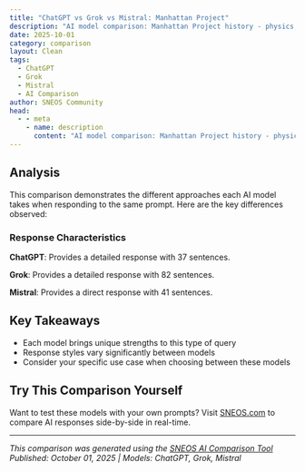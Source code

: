 ```yaml
---
title: "ChatGPT vs Grok vs Mistral: Manhattan Project"
description: "AI model comparison: Manhattan Project history - physics, ethics, and consequences..."
date: 2025-10-01
category: comparison
layout: Clean
tags:
  - ChatGPT
  - Grok
  - Mistral
  - AI Comparison
author: SNEOS Community
head:
  - - meta
    - name: description
      content: "AI model comparison: Manhattan Project history - physics, ethics, and consequences..."
---
```


<ChatComparison
  title="ChatGPT vs Grok vs Mistral: Manhattan Project"
  prompt="Manhattan Project history - physics, ethics, and consequences"
  :responses='{
    "ChatGPT": "Certainly! Here\u0027s an overview of the Manhattan Project covering its history, physics, ethics, and consequences:\n\n---\n\n### Manhattan Project History\n\nThe Manhattan Project was a secret research and development initiative during World War II, primarily led by the United States with support from the United Kingdom and Canada. Its goal was to develop the first atomic bombs before Nazi Germany or any other adversaries could achieve such a weapon.\n\n- **Initiation:** The project formally began in 1942, although preliminary research started earlier due to concerns about nuclear fission and its military potential.\n- **Key Figures:** \n  - **J. Robert Oppenheimer:** Scientific director.\n  - **General Leslie Groves:** Military head responsible for logistics.\n  - Other notable physicists included Enrico Fermi, Richard Feynman, Niels Bohr, and Ernest Lawrence.\n- **Locations:** Major sites included Los Alamos (New Mexico), Oak Ridge (Tennessee), and Hanford (Washington).\n- **Outcome:** The project successfully developed two types of atomic bombs:\n  - The uranium-based \u201CLittle Boy\u201D\n  - The plutonium-based \u201CFat Man.\u201D\n- **Deployment:** These bombs were dropped on Hiroshima and Nagasaki in August 1945, contributing to Japan\u2019s surrender and the end of World War II.\n\n---\n\n### Physics Behind the Manhattan Project\n\nThe core scientific principle was nuclear fission, the process of splitting heavy atomic nuclei (such as uranium-235 or plutonium-239) into lighter elements, releasing a tremendous amount of energy.\n\n- **Nuclear Fission:** When a heavy nucleus absorbs a neutron, it splits into two smaller nuclei, releasing energy and more neutrons, which can trigger a chain reaction.\n- **Critical Mass:** To create a bomb, enough fissile material must be brought together rapidly to achieve a supercritical mass, causing an exponentially growing chain reaction.\n- **Enrichment:** Natural uranium is mostly uranium-238, which is not easily fissionable. The project developed methods (like gaseous diffusion and electromagnetic separation) to enrich uranium-235.\n- **Plutonium Production:** Plutonium-239 was produced in nuclear reactors by irradiating uranium-238 and chemically separating the plutonium.\n- **Bomb Design:**\n  - **Gun-type design:** Used for \u201CLittle Boy,\u201D where two subcritical masses of uranium are slammed together to form a supercritical mass.\n  - **Implosion design:** Used for \u201CFat Man,\u201D where conventional explosives compress a plutonium core symmetrically to achieve supercriticality.\n\n---\n\n### Ethical Considerations\n\nThe Manhattan Project raises profound ethical questions related to the use of nuclear weapons and the conduct of science in wartime.\n\n- **Justification:** The primary justification was ending the war quickly to save lives that would be lost in a protracted conflict or invasion of Japan.\n- **Secrecy and Consent:** Scientists worked in extreme secrecy; many grappled with the moral implications of their work only after the bombings.\n- **Civilian Impact:** The bombings of Hiroshima and Nagasaki caused immense civilian casualties and long-term suffering due to radiation.\n- **Moral Debates:** Some scientists later regretted their roles, advocating for nuclear disarmament and controls.\n- **Alternatives:** Critics argue whether alternatives like demonstration of the bomb or diplomatic negotiations were sufficiently explored.\n\n---\n\n### Consequences\n\nThe immediate and long-term consequences of the Manhattan Project and its bombs have shaped global history profoundly.\n\n- **End of World War II:** The bombings helped precipitate Japan\u2019s surrender, ending WWII.\n- **Nuclear Arms Race:** Initiated the Cold War nuclear arms race between the U.S. and the Soviet Union.\n- **Nuclear Proliferation:** Spurred development of nuclear weapons by other countries.\n- **International Relations:** Led to the establishment of international treaties and regulatory bodies (e.g., IAEA) focused on nuclear nonproliferation.\n- **Ethical Legacy:** Continues to influence debates on the ethical use of technology, warfare, and weapons of mass destruction.\n- **Scientific Legacy:** Propelled advances in nuclear physics, energy, medicine, and technology.\n\n---\n\nIf you want more detailed information on any section or specific aspects, feel free to ask!",
    "Grok": "The Manhattan Project was a top-secret research and development program during World War II, led by the United States with the goal of producing the first nuclear weapons. It represents one of the most significant scientific endeavors in history, with profound implications in physics, ethics, and geopolitics. Below is an overview of its history, focusing on the physics behind it, the ethical dilemmas it posed, and the consequences that followed.\n\n---\n\n### **History and Background**\n- **Origins**: The Manhattan Project began in 1939, spurred by fears that Nazi Germany was pursuing nuclear weapons. Albert Einstein and Leo Szilard, among other scientists, urged President Franklin D. Roosevelt to initiate research after writing the famous Einstein-Szilard letter, warning of the potential for an \u0022extremely powerful bomb of a new type.\u0022\n- **Formal Establishment**: By 1942, the project was formally established under the direction of General Leslie Groves, with physicist J. Robert Oppenheimer as the scientific director. It brought together some of the brightest minds in physics, including Enrico Fermi, Richard Feynman, and Edward Teller.\n- **Key Locations**: Research and production took place across multiple secret sites, including Los Alamos, New Mexico (design and assembly of the bombs), Oak Ridge, Tennessee (uranium enrichment), and Hanford, Washington (plutonium production).\n\n---\n\n### **Physics of the Manhattan Project**\nThe Manhattan Project hinged on the principles of nuclear physics, particularly the concept of nuclear fission, which was discovered in 1938 by Otto Hahn and Fritz Strassmann, with critical theoretical contributions from Lise Meitner and Otto Frisch.\n\n1. **Nuclear Fission**:\n   - Fission occurs when the nucleus of a heavy atom, such as uranium-235 or plutonium-239, splits into lighter nuclei after absorbing a neutron. This process releases a tremendous amount of energy (per Einstein\u2019s equation, \\( E = mc^2 \\)) and additional neutrons, which can trigger a chain reaction.\n   - The project focused on creating a self-sustaining chain reaction, where each fission event triggers more, leading to an exponential release of energy.\n\n2. **Enrichment and Materials**:\n   - **Uranium-235 (U-235)**: Naturally occurring uranium contains mostly U-238, with only about 0.7% U-235, the isotope capable of sustaining a fission chain reaction. Enrichment processes (like gaseous diffusion and electromagnetic separation) were developed at Oak Ridge to increase the concentration of U-235 for the \u0022Little Boy\u0022 bomb.\n   - **Plutonium-239 (Pu-239)**: Plutonium was produced in nuclear reactors at Hanford by bombarding U-238 with neutrons. It was used in the \u0022Fat Man\u0022 bomb, which required a more complex implosion design due to plutonium\u2019s properties.\n\n3. **Bomb Designs**:\n   - **Gun-type Design (\u0022Little Boy\u0022)**: Used for the Hiroshima bomb. Two sub-critical masses of U-235 were combined rapidly to achieve a critical mass, triggering a chain reaction.\n   - **Implosion Design (\u0022Fat Man\u0022)**: Used for the Nagasaki bomb. A sub-critical mass of Pu-239 was compressed using conventional explosives to achieve criticality. This design required complex calculations and testing (e.g., the Trinity Test in July 1945).\n\n4. **Challenges**:\n   - Ensuring a critical mass without premature detonation.\n   - Developing precise timing mechanisms for implosion.\n   - Producing sufficient quantities of fissile material under extreme secrecy and time pressure.\n\nThe success of the Trinity Test on July 16, 1945, in New Mexico marked the first controlled nuclear explosion, confirming the feasibility of nuclear weapons.\n\n---\n\n### **Ethical Dilemmas**\nThe Manhattan Project raised profound ethical questions, many of which continue to be debated today.\n\n1. **Development of a Weapon of Mass Destruction**:\n   - Many scientists, including Oppenheimer, grappled with the moral implications of creating a weapon capable of unprecedented destruction. Some, like Szilard, later expressed regret, while others, like Teller, saw it as a necessary deterrent.\n   - The project was initially justified as a defense against Nazi Germany, but by 1945, Germany had surrendered, and the focus shifted to Japan. Some scientists questioned whether the bomb was still necessary, advocating for a demonstration of power instead of direct use on civilian populations.\n\n2. **Secrecy and Accountability**:\n   - The project operated under extreme secrecy, with many scientists unaware of the full scope of their work. This raised questions about informed consent and the role of scientists in militarized research.\n   - Decisions about deployment were made by political and military leaders, with limited input from scientists, highlighting tensions between science and policy.\n\n3. **Human Cost and Civilian Targeting**:\n   - The bombings of Hiroshima (August 6, 1945) and Nagasaki (August 9, 1945) killed over 200,000 people, mostly civilians, and caused long-term health effects from radiation. The deliberate targeting of cities raised ethical concerns about the proportionality of the attack and the value of human life.\n\n4. **Post-War Implications**:\n   - Scientists like Oppenheimer became advocates for nuclear arms control, fearing an arms race. However, others supported further development of nuclear technology, including the hydrogen bomb, leading to internal conflicts within the scientific community.\n\n---\n\n### **Consequences**\nThe Manhattan Project had far-reaching consequences, reshaping global politics, science, and society.\n\n1. **Immediate Impact**:\n   - **End of World War II**: The bombings of Hiroshima and Nagasaki led to Japan\u2019s surrender on August 15, 1945, effectively ending the war. However, debates persist about whether the bombings were necessary or if Japan was already on the brink of surrender.\n   - **Human Toll**: Beyond immediate deaths, survivors (Hibakusha) faced long-term effects like cancer, birth defects, and psychological trauma due to radiation exposure.\n\n2. **Nuclear Arms Race**:\n   - The success of the Manhattan Project marked the beginning of the nuclear age. The Soviet Union, through espionage (e.g., Klaus Fuchs) and its own research, tested its first nuclear weapon in 1949, initiating the Cold War arms race.\n   - Both superpowers stockpiled thousands of nuclear weapons, leading to doctrines like Mutually Assured Destruction (MAD), where the threat of total annihilation served as a deterrent.\n\n3. **Geopolitical Shifts**:\n   - The United States emerged as a global superpower with nuclear capabilities, altering international power dynamics.\n   - Nuclear proliferation became a persistent concern, with countries like the UK, France, China, India, Pakistan, and North Korea eventually developing nuclear weapons.\n\n4. **Scientific and Technological Legacy**:\n   - The project accelerated advancements in nuclear physics, leading to peaceful applications like nuclear power generation and medical isotope production.\n   - However, it also tied science more closely to military interests, influencing funding and research priorities.\n\n5. **Cultural and Psychological Impact**:\n   - The specter of nuclear war became a defining fear of the 20th century, influencing literature, film, and public policy (e.g., \u0022duck and cover\u0022 drills).\n   - The ethical debates surrounding nuclear weapons shaped discussions on science\u2019s role in society, exemplified by Oppenheimer\u2019s famous quote (paraphrasing the Bhagavad Gita): \u0022Now I am become Death, the destroyer of worlds.\u0022\n\n6. **Environmental Consequences**:\n   - Nuclear testing and production sites caused significant environmental contamination. For example, Hanford remains one of the most radioactive sites in the U.S., with ongoing cleanup efforts.\n   - Fallout from atmospheric tests in the decades following the war spread radioactive particles globally, raising health and ecological concerns.\n\n---\n\n### **Conclusion**\nThe Manhattan Project stands as a testament to human ingenuity and the power of science, but also as a cautionary tale about the ethical responsibilities of technological advancement. The physics breakthroughs it achieved revolutionized our understanding of energy and matter, while the weapons it produced changed the course of history, ending one war but planting the seeds of another kind of conflict. Its consequences\u2014political, environmental, and moral\u2014continue to shape debates on nuclear policy, scientific ethics, and global security. The project reminds us of the dual nature of scientific progress: a tool for both creation and destruction, whose use depends on human judgment.",
    "Mistral": "The Manhattan Project, initiated during World War II, was a monumental effort by the United States, with assistance from the United Kingdom and Canada, to develop the first atomic bombs. The project had profound implications in the fields of physics, ethics, and global consequences.\n\n### Physics\nThe Manhattan Project was a significant milestone in the history of physics. It brought together some of the brightest minds in the field, including J. Robert Oppenheimer, Enrico Fermi, Niels Bohr, and many others. Key developments included:\n\n1. **Nuclear Fission**: The discovery of nuclear fission by Otto Hahn and Lise Meitner in 1938 laid the groundwork for the project. This process involves splitting the nucleus of an atom, releasing a tremendous amount of energy.\n\n2. **Chain Reactions**: Enrico Fermi and his team achieved the first controlled nuclear chain reaction in 1942 at the University of Chicago. This was a crucial step in demonstrating the feasibility of a nuclear reactor.\n\n3. **Bomb Design**: Two types of atomic bombs were developed:\n   - **Little Boy**: A uranium-based bomb that used the gun-type design.\n   - **Fat Man**: A plutonium-based bomb that used the implosion-type design.\n\n4. **Trinity Test**: The first successful test of an atomic bomb, known as the Trinity test, was conducted on July 16, 1945, in the New Mexico desert. This test confirmed the destructive power of the new weapon.\n\n### Ethics\nThe Manhattan Project raised numerous ethical questions that continue to be debated today:\n\n1. **Use of Atomic Bombs**: The decision to use atomic bombs on Hiroshima and Nagasaki in August 1945 remains one of the most controversial ethical issues. Proponents argue that the bombs ended the war quickly and saved lives by preventing a costly invasion of Japan. Critics contend that the bombings were unnecessary and caused immense suffering and death among civilians.\n\n2. **Scientific Responsibility**: Many scientists involved in the project, including Oppenheimer, later expressed regret and concern about the ethical implications of their work. The question of whether scientists should be held accountable for the consequences of their discoveries became a central ethical debate.\n\n3. **Arms Race**: The development of atomic weapons led to a nuclear arms race between the United States and the Soviet Union during the Cold War. This race had significant geopolitical and ethical implications, including the constant threat of nuclear war.\n\n### Consequences\nThe Manhattan Project had far-reaching consequences that shaped the post-war world:\n\n1. **Nuclear Proliferation**: The successful development of atomic bombs led to a global arms race, with other nations, including the Soviet Union, China, France, and the United Kingdom, developing their own nuclear weapons.\n\n2. **Cold War**: The nuclear standoff between the United States and the Soviet Union defined the Cold War era, leading to the doctrine of Mutually Assured Destruction (MAD) and the establishment of international treaties aimed at controlling nuclear proliferation.\n\n3. **Nuclear Energy**: The technology developed during the Manhattan Project also paved the way for the peaceful use of nuclear energy. Nuclear power plants became a significant source of electricity in many countries.\n\n4. **Global Peace and Security**: The existence of nuclear weapons has had a profound impact on global peace and security. The threat of nuclear war has influenced international relations, diplomacy, and military strategy.\n\n5. **Environmental Impact**: The testing and use of nuclear weapons have had significant environmental consequences, including radioactive fallout and long-term contamination of test sites and affected areas.\n\nIn summary, the Manhattan Project was a pivotal moment in history that transformed the fields of physics, ethics, and global politics. Its legacy continues to shape debates about nuclear weapons, scientific responsibility, and international security."
  }'
  published-date="11:21"
/>

## Analysis

This comparison demonstrates the different approaches each AI model takes when responding to the same prompt. Here are the key differences observed:

### Response Characteristics

**ChatGPT**: Provides a detailed response with 37 sentences. 

**Grok**: Provides a detailed response with 82 sentences. 

**Mistral**: Provides a direct response with 41 sentences. 

## Key Takeaways

- Each model brings unique strengths to this type of query
- Response styles vary significantly between models
- Consider your specific use case when choosing between these models

## Try This Comparison Yourself

Want to test these models with your own prompts? Visit [SNEOS.com](https://sneos.com) to compare AI responses side-by-side in real-time.

---

*This comparison was generated using the [SNEOS AI Comparison Tool](https://sneos.com)*
*Published: October 01, 2025 | Models: ChatGPT, Grok, Mistral*
